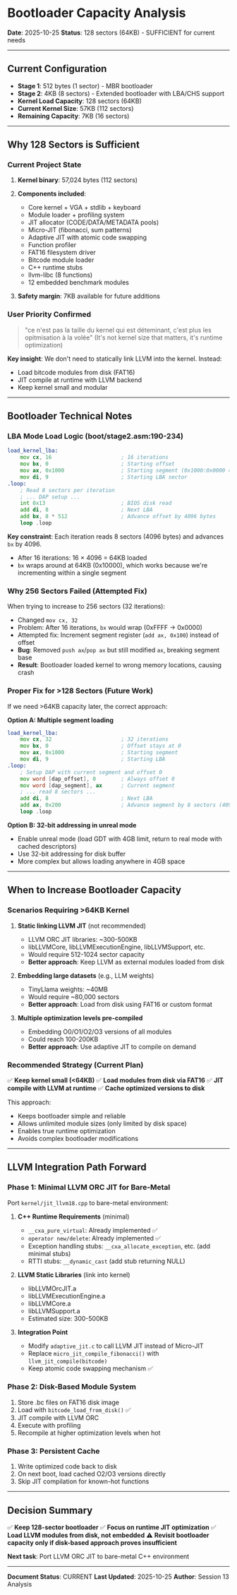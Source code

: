 # Bootloader Capacity Analysis

**Date**: 2025-10-25
**Status**: 128 sectors (64KB) - SUFFICIENT for current needs

---

## Current Configuration

- **Stage 1**: 512 bytes (1 sector) - MBR bootloader
- **Stage 2**: 4KB (8 sectors) - Extended bootloader with LBA/CHS support
- **Kernel Load Capacity**: 128 sectors (64KB)
- **Current Kernel Size**: 57KB (112 sectors)
- **Remaining Capacity**: 7KB (16 sectors)

---

## Why 128 Sectors is Sufficient

### Current Project State
1. **Kernel binary**: 57,024 bytes (112 sectors)
2. **Components included**:
   - Core kernel + VGA + stdlib + keyboard
   - Module loader + profiling system
   - JIT allocator (CODE/DATA/METADATA pools)
   - Micro-JIT (fibonacci, sum patterns)
   - Adaptive JIT with atomic code swapping
   - Function profiler
   - FAT16 filesystem driver
   - Bitcode module loader
   - C++ runtime stubs
   - llvm-libc (8 functions)
   - 12 embedded benchmark modules

3. **Safety margin**: 7KB available for future additions

### User Priority Confirmed
> "ce n'est pas la taille du kernel qui est déteminant, c'est plus les opitmisation à la volée"
> (It's not kernel size that matters, it's runtime optimization)

**Key insight**: We don't need to statically link LLVM into the kernel. Instead:
- Load bitcode modules from disk (FAT16)
- JIT compile at runtime with LLVM backend
- Keep kernel small and modular

---

## Bootloader Technical Notes

### LBA Mode Load Logic (boot/stage2.asm:190-234)
```asm
load_kernel_lba:
    mov cx, 16                      ; 16 iterations
    mov bx, 0                       ; Starting offset
    mov ax, 0x1000                  ; Starting segment (0x1000:0x0000 = 0x10000)
    mov di, 9                       ; Starting LBA sector
.loop:
    ; Read 8 sectors per iteration
    ; ... DAP setup ...
    int 0x13                        ; BIOS disk read
    add di, 8                       ; Next LBA
    add bx, 8 * 512                 ; Advance offset by 4096 bytes
    loop .loop
```

**Key constraint**: Each iteration reads 8 sectors (4096 bytes) and advances `bx` by 4096.
- After 16 iterations: 16 × 4096 = 64KB loaded
- `bx` wraps around at 64KB (0x10000), which works because we're incrementing within a single segment

### Why 256 Sectors Failed (Attempted Fix)
When trying to increase to 256 sectors (32 iterations):
- Changed `mov cx, 32`
- Problem: After 16 iterations, `bx` would wrap (0xFFFF → 0x0000)
- Attempted fix: Increment segment register (`add ax, 0x100`) instead of offset
- **Bug**: Removed `push ax`/`pop ax` but still modified `ax`, breaking segment base
- **Result**: Bootloader loaded kernel to wrong memory locations, causing crash

### Proper Fix for >128 Sectors (Future Work)
If we need >64KB capacity later, the correct approach:

**Option A: Multiple segment loading**
```asm
load_kernel_lba:
    mov cx, 32                      ; 32 iterations
    mov bx, 0                       ; Offset stays at 0
    mov ax, 0x1000                  ; Starting segment
    mov di, 9                       ; Starting LBA
.loop:
    ; Setup DAP with current segment and offset 0
    mov word [dap_offset], 0        ; Always offset 0
    mov word [dap_segment], ax      ; Current segment
    ; ... read 8 sectors ...
    add di, 8                       ; Next LBA
    add ax, 0x200                   ; Advance segment by 8 sectors (4096 bytes = 0x200 * 16)
    loop .loop
```

**Option B: 32-bit addressing in unreal mode**
- Enable unreal mode (load GDT with 4GB limit, return to real mode with cached descriptors)
- Use 32-bit addressing for disk buffer
- More complex but allows loading anywhere in 4GB space

---

## When to Increase Bootloader Capacity

### Scenarios Requiring >64KB Kernel

1. **Static linking LLVM JIT** (not recommended)
   - LLVM ORC JIT libraries: ~300-500KB
   - libLLVMCore, libLLVMExecutionEngine, libLLVMSupport, etc.
   - Would require 512-1024 sector capacity
   - **Better approach**: Keep LLVM as external modules loaded from disk

2. **Embedding large datasets** (e.g., LLM weights)
   - TinyLlama weights: ~40MB
   - Would require ~80,000 sectors
   - **Better approach**: Load from disk using FAT16 or custom format

3. **Multiple optimization levels pre-compiled**
   - Embedding O0/O1/O2/O3 versions of all modules
   - Could reach 100-200KB
   - **Better approach**: Use adaptive JIT to compile on demand

### Recommended Strategy (Current Plan)

✅ **Keep kernel small (<64KB)**
✅ **Load modules from disk via FAT16**
✅ **JIT compile with LLVM at runtime**
✅ **Cache optimized versions to disk**

This approach:
- Keeps bootloader simple and reliable
- Allows unlimited module sizes (only limited by disk space)
- Enables true runtime optimization
- Avoids complex bootloader modifications

---

## LLVM Integration Path Forward

### Phase 1: Minimal LLVM ORC JIT for Bare-Metal
Port `kernel/jit_llvm18.cpp` to bare-metal environment:

1. **C++ Runtime Requirements** (minimal)
   - `__cxa_pure_virtual`: Already implemented ✅
   - `operator new/delete`: Already implemented ✅
   - Exception handling stubs: `__cxa_allocate_exception`, etc. (add minimal stubs)
   - RTTI stubs: `__dynamic_cast` (add stub returning NULL)

2. **LLVM Static Libraries** (link into kernel)
   - libLLVMOrcJIT.a
   - libLLVMExecutionEngine.a
   - libLLVMCore.a
   - libLLVMSupport.a
   - Estimated size: 300-500KB

3. **Integration Point**
   - Modify `adaptive_jit.c` to call LLVM JIT instead of Micro-JIT
   - Replace `micro_jit_compile_fibonacci()` with `llvm_jit_compile(bitcode)`
   - Keep atomic code swapping mechanism ✅

### Phase 2: Disk-Based Module System
1. Store .bc files on FAT16 disk image
2. Load with `bitcode_load_from_disk()` ✅
3. JIT compile with LLVM ORC
4. Execute with profiling
5. Recompile at higher optimization levels when hot

### Phase 3: Persistent Cache
1. Write optimized code back to disk
2. On next boot, load cached O2/O3 versions directly
3. Skip JIT compilation for known-hot functions

---

## Decision Summary

✅ **Keep 128-sector bootloader**
✅ **Focus on runtime JIT optimization**
✅ **Load LLVM modules from disk, not embedded**
⚠️ **Revisit bootloader capacity only if disk-based approach proves insufficient**

**Next task**: Port LLVM ORC JIT to bare-metal C++ environment

---

**Document Status**: CURRENT
**Last Updated**: 2025-10-25
**Author**: Session 13 Analysis
